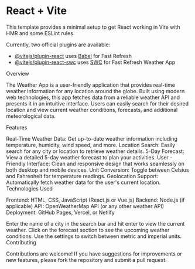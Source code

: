 # React + Vite

This template provides a minimal setup to get React working in Vite with HMR and some ESLint rules.

Currently, two official plugins are available:

- [@vitejs/plugin-react](https://github.com/vitejs/vite-plugin-react/blob/main/packages/plugin-react/README.md) uses [Babel](https://babeljs.io/) for Fast Refresh
- [@vitejs/plugin-react-swc](https://github.com/vitejs/vite-plugin-react-swc) uses [SWC](https://swc.rs/) for Fast Refresh
Weather App

Overview

The Weather App is a user-friendly application that provides real-time weather information for any location around the globe. Built using modern web technologies, this app fetches data from a reliable weather API and presents it in an intuitive interface. Users can easily search for their desired location and view current weather conditions, forecasts, and additional meteorological data.

Features

Real-Time Weather Data: Get up-to-date weather information including temperature, humidity, wind speed, and more.
Location Search: Easily search for any city or location to retrieve weather details.
5-Day Forecast: View a detailed 5-day weather forecast to plan your activities.
User -Friendly Interface: Clean and responsive design that works seamlessly on both desktop and mobile devices.
Unit Conversion: Toggle between Celsius and Fahrenheit for temperature readings.
Geolocation Support: Automatically fetch weather data for the user's current location.
Technologies Used

Frontend: HTML, CSS, JavaScript (React.js or Vue.js)
Backend: Node.js (if applicable)
API: OpenWeatherMap API (or any other weather API)
Deployment: GitHub Pages, Vercel, or Netlify

Enter the name of a city in the search bar and hit enter to view the current weather.
Click on the forecast section to see the upcoming weather conditions.
Use the settings to switch between metric and imperial units.
Contributing

Contributions are welcome! If you have suggestions for improvements or new features, please fork the repository and submit a pull request.

